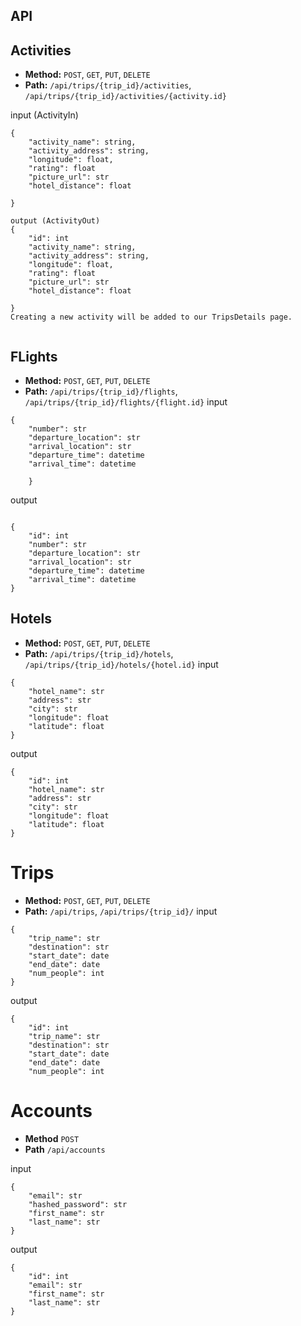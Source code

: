 ## API

## Activities
* **Method:** ```POST```, ```GET```, ```PUT```, ```DELETE```
* **Path:** ```/api/trips/{trip_id}/activities```, ```/api/trips/{trip_id}/activities/{activity.id}```

input (ActivityIn)
```
{
    "activity_name": string,
    "activity_address": string,
    "longitude": float,
    "rating": float
    "picture_url": str
    "hotel_distance": float

}

output (ActivityOut)
{
    "id": int
    "activity_name": string,
    "activity_address": string,
    "longitude": float,
    "rating": float
    "picture_url": str
    "hotel_distance": float

}
Creating a new activity will be added to our TripsDetails page.


```

## FLights
* **Method:** ```POST```, ```GET```, ```PUT```, ```DELETE```
* **Path:** ```/api/trips/{trip_id}/flights```, ```/api/trips/{trip_id}/flights/{flight.id}```
input
```
{
    "number": str
    "departure_location": str
    "arrival_location": str
    "departure_time": datetime
    "arrival_time": datetime

    }
```

output

```

{
    "id": int
    "number": str
    "departure_location": str
    "arrival_location": str
    "departure_time": datetime
    "arrival_time": datetime
}
```

## Hotels
* **Method:** ```POST```, ```GET```, ```PUT```, ```DELETE```
* **Path:** ```/api/trips/{trip_id}/hotels```, ```/api/trips/{trip_id}/hotels/{hotel.id}```
input
```
{
    "hotel_name": str
    "address": str
    "city": str
    "longitude": float
    "latitude": float
}
```

output
```
{
    "id": int
    "hotel_name": str
    "address": str
    "city": str
    "longitude": float
    "latitude": float
}
```

# Trips
* **Method:** ```POST```, ```GET```, ```PUT```, ```DELETE```
* **Path:** ```/api/trips```, ```/api/trips/{trip_id}/```
input
```
{
    "trip_name": str
    "destination": str
    "start_date": date
    "end_date": date
    "num_people": int
}
```

output
```
{
    "id": int
    "trip_name": str
    "destination": str
    "start_date": date
    "end_date": date
    "num_people": int
```

# Accounts
* **Method** ```POST```
* **Path** ```/api/accounts```

input
```
{
    "email": str
    "hashed_password": str
    "first_name": str
    "last_name": str
}

```
output
```
{
    "id": int
    "email": str
    "first_name": str
    "last_name": str
}
